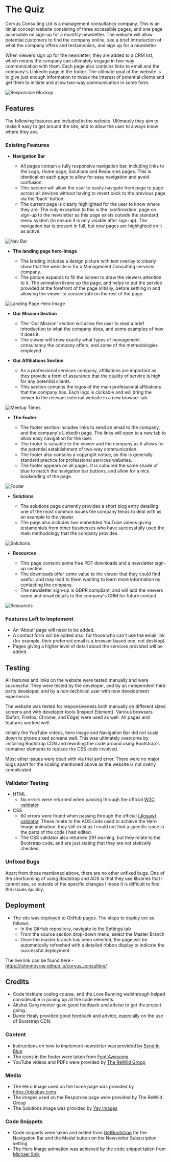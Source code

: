 # The Quiz

Corvus Consulting Ltd is a management consultancy company. This is an itinial concept website consisting of three accessible pages, and one page accessible on sign-up for a monthly newsletter. The website will allow potential customers to find the company online, see a brief introduction of what the company offers and testamonials, and sign up for a newsletter.

When viewers sign up for the newsletter, they are added to a CRM list, which means the company can ultimately engage in two-way communication with them.  Each page also contains links to email and the company's LinkedIn page in the footer.  The ultimate goal of the website is to give just enough information to tweak the interest of potential clients and get them to initiate and allow two-way communication in some form. 

![Responsice Mockup](assets/media/mockup.png)

## Features 

The following features are included in the website.  Ultimately they aim to make it easy to get around the site, and to allow the user to always know where they are.

### Existing Features

- __Navigation Bar__

  - All pages contain a fully responsive navigation bar, including links to the Logo, Home page, Solutions and Resources pages. This is identical on each page to allow for easy navigation and avoid confusion.
  - This section will allow the user to easily navigate from page to page across all devices without having to revert back to the previous page via the ‘back’ button. 
  - The current page is clearly highlighted for the user to know where they are. The only exception to this is the 'confirmation' page on sign-up to the newsletter as this page exists outside the standard menu system (to ensure it is only visable after sign-up).  The navigation bar is present in full, but now pages are highlighted on it as active.

![Nav Bar](assets/media/navbar.png)

- __The landing page hero-image__

  - The landing includes a design picture with text overlay to clearly show that the website is for a Management Consulting services company. 
  - The picture expands to fill the screen to draw the viewers attention to it. The animation livens up the page, and helps to put the service provided at the forefront of the page initially, before settling in and allowing the viewer to concentrate on the rest of the page.

![Landing Page Hero Image](assets/media/hero_image.jpg)

- __Our Mission Section__

  - The 'Our Mission' section will allow the user to read a brief introduction to what the company does, and some examples of how it does it. 
  - The viewer will know exactly what types of management consultancy the company offers, and some of the methodologies employed.

- __Our Affiliations Section__

  - As a professional services company, affiliations are important as they provide a form of assurance that the quality of service is high for any potential clients. 
  - This section contains the logos of the main professional affiliations that the company has.  Each logo is clickable and will bring the viewer to the relevant external website in a new browser tab. 

![Meetup Times](assets/media/affiliations.png)

- __The Footer__ 

  - The footer section includes links to send an email to the company, and the company's LinkedIn page. The links will open to a new tab to allow easy navigation for the user. 
  - The footer is valuable to the viewer and the company as it allows for the potential establishment of two-way communication.
  - The footer also contains a copyright notice, as this is generally standard practice for professional services websites.
  - The footer appears on all pages. It is coloured the same shade of blue to match the navigation bar buttons, and allow for a nice bookending of the page.

![Footer](assets/media/footer.png)

- __Solutions__

  - The solutions page currently provides a short blog entry detailing one of the most common issues the company tends to deal with as an example to the viewer. 
  - The page also includes two embedded YouTube videos giving testamonials from other businesses who have successfully used the main methodology that the company provides. 

![Solutions](assets/media/solutions.png)

- __Resources__

  - This page contains some free PDF downloads and a newsletter sign-up section.
  - The downloads offer some value to the viewer that they could find useful, and may lead to them wanting to learn more information by contacting the company.
  - The newsletter sign-up is GDPR compliant, and will add the viewers name and email details to the company's CRM for future contact. 

![Resources](assets/media/resources.png)

### Features Left to Implement

- An 'About' page will need to be added.
- A contact form will be added also, for those who can't use the email link (for example, their preferred email is a browser based one, not desktop).
- Pages giving a higher level of detail about the services provided will be added.

## Testing 

All features and links on the website were tested manually and were successful. They were tested by the developer, and by an independent third party developer, and by a non-technical user with now development experience.

The website was tested for responsiveness both manually on different sized screens and with developer tools (Inspect Element). Various browsers (Safari, Firefox, Chrome, and Edge) were used as well.  All pages and features worked well.

Initially the YouTube videos, hero image and Navigation Bar did not scale down to phone sixed screens well. This was ultimately overcome by installing Bootstrap CDN and rewriting the code around using Bootstrap's container elements to replace the CSS code involved.

Most other issues were dealt with via trial and error.  There were no major bugs apart for the scaling mentioned above as the website is not overly complicated.

### Validator Testing 

- HTML
  - No errors were returned when passing through the official [W3C validator](https://validator.w3.org/nu/?doc=https%3A%2F%2Fjohnmbyrne.github.io%2Fcorvus_consulting%2F)
- CSS
  - 60 errors were found when passing through the official [(Jigsaw) validator](https://jigsaw.w3.org/css-validator/validator?uri=https%3A%2F%2Fjohnmbyrne.github.io%2Fcorvus_consulting%2F&profile=css3svg&usermedium=all&warning=1&vextwarning=&lang=en#css). These relate to the AOS code used to achieve the Hero Image animation. they still exist as I could not find a specific issue in the parts of the code I had edited.
  - The CSS validator also returned 291 warning, but they relate to the Bootstrap code, and are just stating that they are not statically checked.

### Unfixed Bugs

Apart from those mentioned above, there are no other unfixed bugs. One of the shortcoming of using Bootstrap and AOS is that they use libraries that I cannot see, so outside of the specific changes I made it is difficult to find the issues quickly. 

## Deployment

- The site was deployed to GitHub pages. The steps to deploy are as follows: 
  - In the GitHub repository, navigate to the Settings tab 
  - From the source section drop-down menu, select the Master Branch
  - Once the master branch has been selected, the page will be automatically refreshed with a detailed ribbon display to indicate the successful deployment. 

The live link can be found here - https://johnmbyrne.github.io/corvus_consulting/ 

## Credits 

- Code Institute coding course, and the Love Running walkthrough helped considerable in joining up all the code elements.
- Akshat Garg mentor gave good feedback and advise to get the project going.
- Dante Healy provided good feedback and advice, especially on the use of Bootstrap CDN.

### Content 

- Instructions on how to implement newsletter was provided by [Send In Blue](https://www.sendinblue.com/)
- The icons in the footer were taken from [Font Awesome](https://fontawesome.com/)
- YouTube videos and PDFs were provided by [The ReWild Group](https://www.rewildgroup.com/)

### Media

- The Hero Image used on the home page was provided by https://pixabay.com/
- The images used on the Resporces page were provided by The ReWild Group
- The Solutions image was provided by [Yay Images](https://yayimages.com/)

### Code Snippets

- Code snippets were taken and edited from [GetBootstrap](https://getbootstrap.com/) for the Navigation Bar and the Modal button on the Newsletter Subscription setting
- The Hero Image animation was achieved by the code snippet taken from [Michael Snik](https://michalsnik.github.io/aos/)
